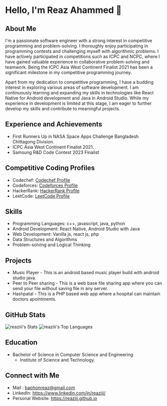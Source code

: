 # Hello, I'm Reaz Ahammed 👋

## About Me
I'm a passionate software engineer with a strong interest in competitive programming and problem-solving. I thoroughly enjoy participating in programming contests and challenging myself with algorithmic problems. I have actively participated in competitions such as ICPC and NCPC, where I have gained valuable experience in collaborative problem-solving and teamwork. Being the ICPC Asia West Continent Finalist 2021 has been a significant milestone in my competitive programming journey.

Apart from my dedication to competitive programming, I have a budding interest in exploring various areas of software development. I am continuously learning and expanding my skills in technologies like React Native for Android development and Java in Android Studio. While my experience in development is limited at this stage, I am eager to further develop my skills and contribute to meaningful projects.

## Experience and Achievements
- First Runners Up in NASA Space Apps Challenge Bangladesh Chittagong Division.
- ICPC Asia West Continent Finalist 2021.
- Samsung R&D Code Contest 2023 Finalist

## Competitive Coding Profiles
- Codechef: [Codechef Profile](https://www.codechef.com/users/reaziii)
- Codeforces: [Codeforces Profile](https://codeforces.com/profile/ReCRuS)
- HackerRank: [HackerRank Profile](https://www.hackerrank.com/reaziiii)
- LeetCode: [LeetCode Profile](https://leetcode.com/reaziii)

## Skills
- Programming Languages: c++, javascript, java, python
- Android Development: React Native, Android Studio with Java
- Web Development: Vanilla js, react js, php
- Data Structures and Algorithms
- Problem-solving and Logical Thinking

## Projects
- Music Player - This is an android based music player build with android studio java.
- Peer to Peer sharing - This is a web base file sharing app where you can send your file without saving file in any server.
- Hashpatal - This is a PHP based web app where a hospital can maintain doctors apointments.

## GitHub Stats
![reaziii's Stats](https://github-readme-stats.vercel.app/api?username=reaziii&theme=vue-dark&show_icons=true&hide_border=false&count_private=true)
![reaziii's Top Languages](https://github-readme-stats.vercel.app/api/top-langs/?username=reaziii&theme=vue-dark&show_icons=true&hide_border=false&layout=compact)


## Education
- Bachelor of Science in Computer Science and Engineering
  - Institute of Science and Technology.

## Connect with Me
- Mail : baphonreaz@gmail.com
- LinkedIn: https://www.linkedin.com/in/reaziii/
- Personal Website: https://reaziii.github.io

